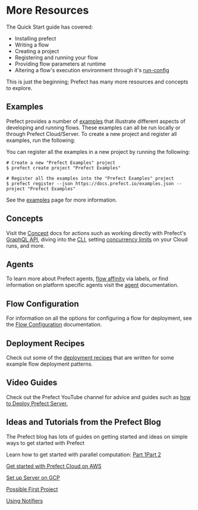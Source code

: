 
# More Resources

The Quick Start guide has covered: 
- Installing prefect
- Writing a flow
- Creating a project
- Registering and running your flow
- Providing flow parameters at runtime
- Altering a flow's execution environment through it's
  [run-config](/orchestration/flow_config/run_configs.md)

This is just the beginning; Prefect has many more resources and concepts to explore.  

## Examples

Prefect provides a number of [examples](/core/examples/overview.md) that illustrate
different aspects of developing and running flows. These examples can all be run
locally or through Prefect Cloud/Server. To create a new project and register all
examples, run the following:

You can register all the examples in a new project by running the following:

```
# Create a new "Prefect Examples" project
$ prefect create project "Prefect Examples"

# Register all the examples into the "Prefect Examples" project
$ prefect register --json https://docs.prefect.io/examples.json --project "Prefect Examples"
```

See the [examples](/core/examples/overview.md) page for more information.

## Concepts

Visit the [Concept](/orchestration/concepts/api.html) docs for actions such as
working directly with Prefect's [GraphQL
API](/orchestration/concepts/graphql.html), diving into the
[CLI](/orchestration/concepts/cli.html), setting [concurrency
limits](/orchestration/concepts/task-concurrency-limiting.html) on your Cloud runs,
and more.

## Agents

To learn more about Prefect agents, [flow
affinity](/orchestration/agents/overview.html#labels) via labels, or find
information on platform specific agents visit the
[agent](/orchestration/agents/overview.html) documentation.

## Flow Configuration

For information on all the options for configuring a flow for deployment, see
the [Flow Configuration](/orchestration/flow_config/overview.html) documentation.


## Deployment Recipes

Check out some of the [deployment
recipes](/orchestration/recipes/configuring_storage.html) that are written
for some example flow deployment patterns.

## Video Guides

Check out the Prefect YouTube channel for advice and guides such as [how to Deploy Prefect Server.](https://youtu.be/yjORjWHyKhg)

## Ideas and Tutorials from the Prefect Blog
The Prefect blog has lots of guides on getting started and ideas on simple ways to get started with Prefect

Learn how to get started with parallel computation: [Part 1](https://medium.com/the-prefect-blog/getting-started-with-parallel-computation-60da4850f0)[Part 2](https://medium.com/the-prefect-blog/prefect-getting-started-with-operationalizing-your-python-code-999a0bf1dda8)

[Get started with Prefect Cloud on AWS](https://medium.com/the-prefect-blog/seamless-move-from-local-to-aws-kubernetes-cluster-with-prefect-f263a4573c56)

[Set up Server on GCP](https://medium.com/the-prefect-blog/prefect-server-101-deploying-to-google-cloud-platform-47354b16afe2)

[Possible First Project](https://medium.com/the-prefect-blog/my-prefect-home-c05ebe625410)

[Using Notifiers](https://medium.com/the-prefect-blog/something-went-wrong-b3bd5899a1ef)